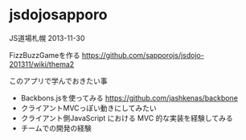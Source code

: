 jsdojosapporo
=============

JS道場札幌 2013-11-30

FizzBuzzGameを作る
https://github.com/sapporojs/jsdojo-201311/wiki/thema2

このアプリで学んでおきたい事

* Backbons.jsを使ってみる
https://github.com/jashkenas/backbone
* クライアントMVCっぽい動きにしてみたい
* クライアント側JavaScript における MVC 的な実装を経験してみる
* チームでの開発の経験
